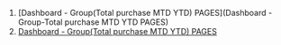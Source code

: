 1. [Dashboard - Group(Total purchase MTD YTD) PAGES](Dashboard - Group-Total purchase MTD YTD PAGES)
2. [Dashboard - Group(Total purchase MTD YTD) PAGES](mock)

